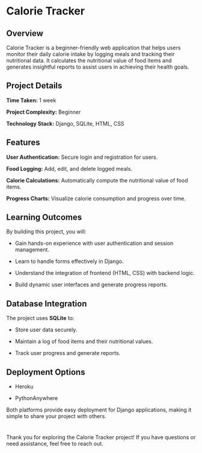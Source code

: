 # Calorie Tracker

## Overview

Calorie Tracker is a beginner-friendly web application that helps users monitor their daily calorie intake by logging meals and tracking their nutritional data. It calculates the nutritional value of food items and generates insightful reports to assist users in achieving their health goals.

## Project Details

**Time Taken:** 1 week

**Project Complexity:** Beginner

**Technology Stack:** Django, SQLite, HTML, CSS

## Features

**User Authentication:** Secure login and registration for users.

**Food Logging:** Add, edit, and delete logged meals.

**Calorie Calculations:** Automatically compute the nutritional value of food items.

**Progress Charts:** Visualize calorie consumption and progress over time.

## Learning Outcomes

By building this project, you will:

* Gain hands-on experience with user authentication and session management.
* Learn to handle forms effectively in Django.

* Understand the integration of frontend (HTML, CSS) with backend logic.

* Build dynamic user interfaces and generate progress reports.

## Database Integration

The project uses **SQLite** to:

* Store user data securely.

* Maintain a log of food items and their nutritional values.

* Track user progress and generate reports.

## Deployment Options

* Heroku

* PythonAnywhere

Both platforms provide easy deployment for Django applications, making it simple to share your project with others.
#

Thank you for exploring the Calorie Tracker project! If you have questions or need assistance, feel free to reach out.


